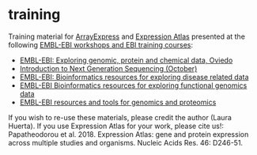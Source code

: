 # training

Training material for [ArrayExpress][1] and [Expression Atlas][2] presented at the following [EMBL-EBI workshops and EBI training courses][3]:
 - [EMBL-EBI: Exploring genomic, protein and chemical data, Oviedo](01.EMBL-EBI_ExploringGenomicProteinChemicalData/)
 - [Introduction to Next Generation Sequencing (October)](02.IntroductionNextGenerationSequencing/)
 - [EMBL-EBI: Bioinformatics resources for exploring disease related data](03.EMBL-EBI_BioinformaticsResourcesForExploringDiseaseRelatedData/)
 - [EMBL-EBI Bioinformatics resources for exploring functional genomics data](04.EMBL-EBI_BioinformaticsResourcesForExploringFunctionalGenomicsData/)
 - [EMBL-EBI resources and tools for genomics and proteomics](05.EMBL-EBI_ResourcesToolsForGenomicsProteomics/)

If you wish to re-use these materials, please credit the author (Laura Huerta). If you use Expression Atlas for your work, please cite us!: Papatheodorou et al. 2018. Expression Atlas: gene and protein expression across multiple studies and organisms. Nucleic Acids Res. 46: D246-51.

[1]: https://www.ebi.ac.uk/arrayexpress/
[2]: https://www.ebi.ac.uk/gxa/home
[3]: https://www.ebi.ac.uk/training
